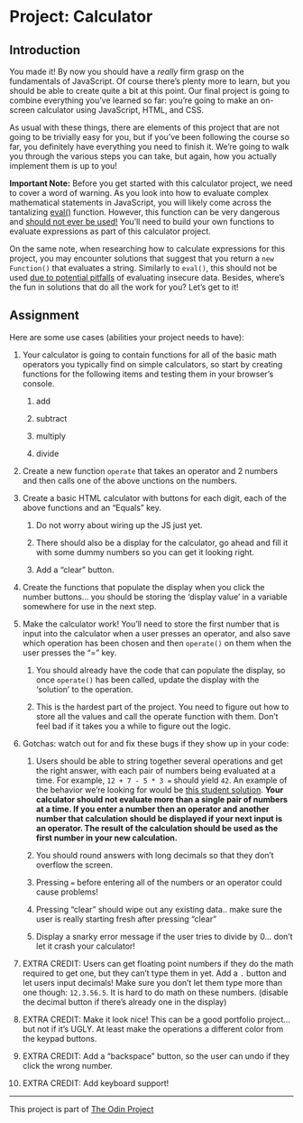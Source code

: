 # Project: Calculator

## Introduction

You made it! By now you should have a *really* firm grasp on the fundamentals of JavaScript. Of course there’s plenty more to learn, but you should be able to create quite a bit at this point. Our final project is going to combine everything you’ve learned so far: you’re going to make an on-screen calculator using JavaScript, HTML, and CSS.

As usual with these things, there are elements of this project that are not going to be trivially easy for you, but if you’ve been following the course so far, you definitely have everything you need to finish it. We’re going to walk you through the various steps you can take, but again, how you actually implement them is up to you!

**Important Note:** Before you get started with this calculator project, we need to cover a word of warning. As you look into how to evaluate complex mathematical statements in JavaScript, you will likely come across the tantalizing [eval()](https://developer.mozilla.org/en-US/docs/Web/JavaScript/Reference/Global_Objects/eval) function. However, this function can be very dangerous and [should not ever be used!](https://developer.mozilla.org/en-US/docs/Web/JavaScript/Reference/Global_Objects/eval#Never_use_eval!) You’ll need to build your own functions to evaluate expressions as part of this calculator project. 

On the same note, when researching how to calculate expressions for this project, you may encounter solutions that suggest that you return a `new Function()` that evaluates a string. Similarly to `eval()`, this should not be used [due to potential pitfalls](https://stackoverflow.com/questions/4599857/are-eval-and-new-function-the-same-thing) of evaluating insecure data. Besides, where’s the fun in solutions that do all the work for you? Let’s get to it!

## Assignment

Here are some use cases (abilities your project needs to have):

1. Your calculator is going to contain functions for all of the basic math operators you typically find on simple calculators, so start by creating functions for the following items and testing them in your browser’s console.
    
    1. add

    2. subtract

    3. multiply

    4. divide

2. Create a new function `operate` that takes an operator and 2 numbers and then calls one of the above  unctions on the numbers.


3. Create a basic HTML calculator with buttons for each digit, each of the above functions and an “Equals” key.

    1. Do not worry about wiring up the JS just yet.
    
    2. There should also be a display for the calculator, go ahead and fill it with some dummy numbers so you can get it looking right.

    3. Add a “clear” button.

4. Create the functions that populate the display when you click the number buttons… you should be storing the ‘display value’ in a variable somewhere for use in the next step.

5. Make the calculator work! You’ll need to store the first number that is input into the calculator when a user presses an operator, and also save which operation has been chosen and then `operate()` on them when the user presses the “=” key.

    1. You should already have the code that can populate the display, so once `operate()` has been called, update the display with the ‘solution’ to the operation.

    2. This is the hardest part of the project. You need to figure out how to store all the values and call the operate function with them. Don’t feel bad if it takes you a while to figure out the logic.

6. Gotchas: watch out for and fix these bugs if they show up in your code:

    1. Users should be able to string together several operations and get the right answer, with each pair of numbers being evaluated at a time. For example, `12 + 7 - 5 * 3 =` should yield `42`. An example of the behavior we’re looking for would be [this student solution](https://mrbuddh4.github.io/calculator/). **Your calculator should not evaluate more than a single pair of numbers at a time. If you enter a number then an operator and another number that calculation should be displayed if your next input is an operator. The result of the calculation should be used as the first number in your new calculation.**

    2. You should round answers with long decimals so that they don’t overflow the screen.

    3. Pressing `=` before entering all of the numbers or an operator could cause problems!
    
    4. Pressing “clear” should wipe out any existing data.. make sure the user is really starting fresh after pressing “clear”

    5. Display a snarky error message if the user tries to divide by 0… don’t let it crash your calculator!

7. EXTRA CREDIT: Users can get floating point numbers if they do the math required to get one, but they can’t type them in yet. Add a `.` button and let users input decimals! Make sure you don’t let them type more than one though: `12.3.56.5`. It is hard to do math on these numbers. (disable the decimal button if there’s already one in the display)

8. EXTRA CREDIT: Make it look nice! This can be a good portfolio project… but not if it’s UGLY. At least make the operations a different color from the keypad buttons.

9. EXTRA CREDIT: Add a “backspace” button, so the user can undo if they click the wrong number.

10. EXTRA CREDIT: Add keyboard support!

---

This project is part of [The Odin Project](https://www.theodinproject.com/home)

